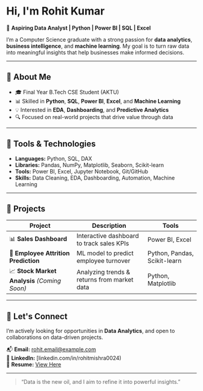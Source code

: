 # Hi, I'm Rohit Kumar

🎯 **Aspiring Data Analyst | Python | Power BI | SQL | Excel**

I’m a Computer Science graduate with a strong passion for **data analytics**, **business intelligence**, and **machine learning**. My goal is to turn raw data into meaningful insights that help businesses make informed decisions.

---

## 📌 About Me

- 🎓 Final Year B.Tech CSE Student (AKTU)
- 📊 Skilled in **Python**, **SQL**, **Power BI**, **Excel**, and **Machine Learning**
- 💡 Interested in **EDA**, **Dashboarding**, and **Predictive Analytics**
- 🔍 Focused on real-world projects that drive value through data

---

## 🧰 Tools & Technologies

- **Languages:** Python, SQL, DAX  
- **Libraries:** Pandas, NumPy, Matplotlib, Seaborn, Scikit-learn  
- **Tools:** Power BI, Excel, Jupyter Notebook, Git/GitHub  
- **Skills:** Data Cleaning, EDA, Dashboarding, Automation, Machine Learning

---

## 🚀 Projects

| Project | Description | Tools |
|--------|-------------|-------|
| 📊 **Sales Dashboard** | Interactive dashboard to track sales KPIs | Power BI, Excel |
| 🤖 **Employee Attrition Prediction** | ML model to predict employee turnover | Python, Pandas, Scikit-learn |
| 📈 **Stock Market Analysis** *(Coming Soon)* | Analyzing trends & returns from market data | Python, Matplotlib |

---

## 🤝 Let's Connect

I’m actively looking for opportunities in **Data Analytics**, and open to collaborations on data-driven projects.

📬 **Email:** rohit.email@example.com  
🔗 **LinkedIn:** [linkedin.com/in/rohitmishra0024)  
📁 **Resume:** [View Here](#)

---

> “Data is the new oil, and I aim to refine it into powerful insights.”

